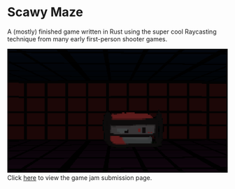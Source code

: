 # Scawy Maze
A (mostly) finished game written in Rust using the super cool Raycasting technique from many early first-person shooter games.

![game screenshot](docs/screenshot.png)
Click [here](https://itch.io/jam/themed-horror-game-jam-12/rate/2048128) to view the game jam submission page.